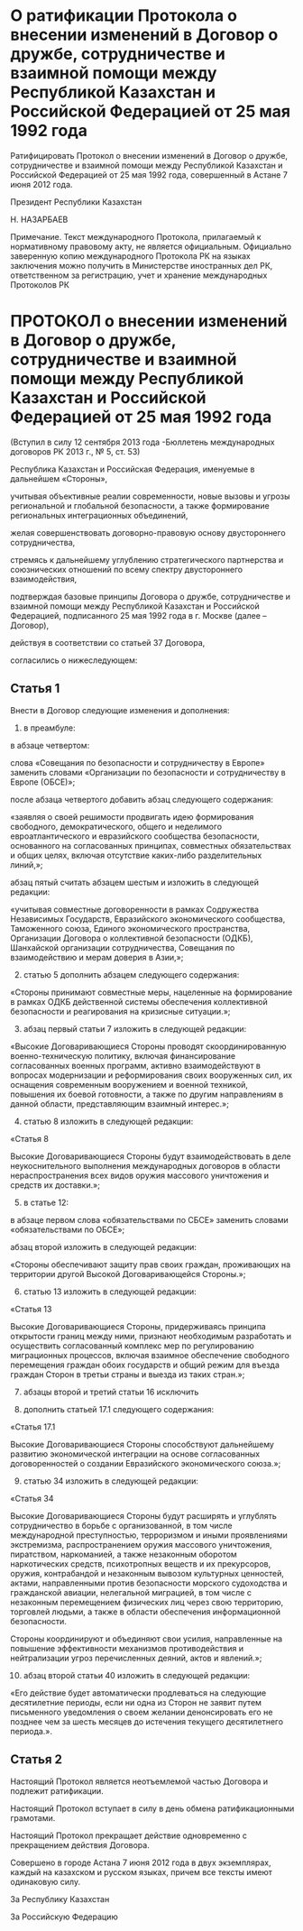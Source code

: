 # О ратификации Протокола о внесении изменений в Договор о дружбе, сотрудничестве и взаимной помощи между Республикой Казахстан и Российской Федерацией от 25 мая 1992 года

Ратифицировать Протокол о внесении изменений в Договор о дружбе, сотрудничестве и взаимной помощи между Республикой Казахстан и Российской Федерацией от 25 мая 1992 года, совершенный в Астане 7 июня 2012 года.

Президент Республики Казахстан

Н. НАЗАРБАЕВ

Примечание. Текст международного Протокола, прилагаемый к нормативному правовому акту, не является официальным. Официально заверенную копию международного Протокола РК на языках заключения можно получить в Министерстве иностранных дел РК, ответственном за регистрацию, учет и хранение международных Протоколов РК

# ПРОТОКОЛ о внесении изменений в Договор о дружбе, сотрудничестве и взаимной помощи между Республикой Казахстан и Российской Федерацией от 25 мая 1992 года

(Вступил в силу 12 сентября 2013 года -Бюллетень международных договоров РК 2013 г., № 5, ст. 53)

Республика Казахстан и Российская Федерация, именуемые в дальнейшем «Стороны»,

учитывая объективные реалии современности, новые вызовы и угрозы региональной и глобальной безопасности, а также формирование региональных интеграционных объединений,

желая совершенствовать договорно-правовую основу двустороннего сотрудничества,

стремясь к дальнейшему углублению стратегического партнерства и союзнических отношений по всему спектру двустороннего взаимодействия,

подтверждая базовые принципы Договора о дружбе, сотрудничестве и взаимной помощи между Республикой Казахстан и Российской Федерацией, подписанного 25 мая 1992 года в г. Москве (далее – Договор),

действуя в соответствии со статьей 37 Договора,

согласились о нижеследующем:

## Статья 1

Внести в Договор следующие изменения и дополнения:

1) в преамбуле:

в абзаце четвертом:

слова «Совещания по безопасности и сотрудничеству в Европе» заменить словами «Организации по безопасности и сотрудничеству в Европе (ОБСЕ)»;

после абзаца четвертого добавить абзац следующего содержания:

«заявляя о своей решимости продвигать идею формирования свободного, демократического, общего и неделимого евроатлантического и евразийского сообщества безопасности, основанного на согласованных принципах, совместных обязательствах и общих целях, включая отсутствие каких-либо разделительных линий,»;

абзац пятый считать абзацем шестым и изложить в следующей редакции:

«учитывая совместные договоренности в рамках Содружества Независимых Государств, Евразийского экономического сообщества, Таможенного союза, Единого экономического пространства, Организации Договора о коллективной безопасности (ОДКБ), Шанхайской организации сотрудничества, Совещания по взаимодействию и мерам доверия в Азии,»;

2) статью 5 дополнить абзацем следующего содержания:

«Стороны принимают совместные меры, нацеленные на формирование в рамках ОДКБ действенной системы обеспечения коллективной безопасности и реагирования на кризисные ситуации.»;

3) абзац первый статьи 7 изложить в следующей редакции:

«Высокие Договаривающиеся Стороны проводят скоординированную военно-техническую политику, включая финансирование согласованных военных программ, активно взаимодействуют в вопросах модернизации и реформирования своих вооруженных сил, их оснащения современным вооружением и военной техникой, повышения их боевой готовности, а также по другим направлениям в данной области, представляющим взаимный интерес.»;

4) статью 8 изложить в следующей редакции:

«Статья 8

Высокие Договаривающиеся Стороны будут взаимодействовать в деле неукоснительного выполнения международных договоров в области нераспространения всех видов оружия массового уничтожения и средств их доставки.»;

5) в статье 12:

в абзаце первом слова «обязательствами по СБСЕ» заменить словами «обязательствами по ОБСЕ»;

абзац второй изложить в следующей редакции:

«Стороны обеспечивают защиту прав своих граждан, проживающих на территории другой Высокой Договаривающейся Стороны.»;

6) статью 13 изложить в следующей редакции:

«Статья 13

Высокие Договаривающиеся Стороны, придерживаясь принципа открытости границ между ними, признают необходимым разработать и осуществить согласованный комплекс мер по регулированию миграционных процессов, включая взаимное обеспечение свободного перемещения граждан обоих государств и общий режим для въезда граждан Сторон в третьи страны и выезда из таких стран.»;

7) абзацы второй и третий статьи 16 исключить

8) дополнить статьей 17.1 следующего содержания:

«Статья 17.1

Высокие Договаривающиеся Стороны способствуют дальнейшему развитию экономической интеграции на основе согласованных договоренностей о создании Евразийского экономического союза.»;

9) статью 34 изложить в следующей редакции:

«Статья 34

Высокие Договаривающиеся Стороны будут расширять и углублять сотрудничество в борьбе с организованной, в том числе международной преступностью, терроризмом и иными проявлениями экстремизма, распространением оружия массового уничтожения, пиратством, наркоманией, а также незаконным оборотом наркотических средств, психотропных веществ и их прекурсоров, оружия, контрабандой и незаконным вывозом культурных ценностей, актами, направленными против безопасности морского судоходства и гражданской авиации, нелегальной миграцией, в том числе с незаконным перемещением физических лиц через свою территорию, торговлей людьми, а также в области обеспечения информационной безопасности.

Стороны координируют и объединяют свои усилия, направленные на повышение эффективности механизмов противодействия и нейтрализации угроз перечисленных деяний, актов и явлений.»;

10) абзац второй статьи 40 изложить в следующей редакции:

«Его действие будет автоматически продлеваться на следующие десятилетние периоды, если ни одна из Сторон не заявит путем письменного уведомления о своем желании денонсировать его не позднее чем за шесть месяцев до истечения текущего десятилетнего периода.».

## Статья 2

Настоящий Протокол является неотъемлемой частью Договора и подлежит ратификации.

Настоящий Протокол вступает в силу в день обмена ратификационными грамотами.

Настоящий Протокол прекращает действие одновременно с прекращением действия Договора.

Совершено в городе Астана 7 июня 2012 года в двух экземплярах, каждый на казахском и русском языках, причем все тексты имеют одинаковую силу.

За Рес­пуб­ли­ку Ка­зах­стан

За Рос­сий­скую Фе­де­ра­цию

